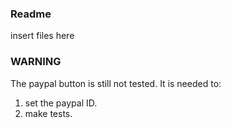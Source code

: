 ### Readme
insert files here


### WARNING

The paypal button is still not tested. It is needed to:

1. set the paypal ID.
2. make tests.